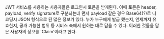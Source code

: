  JWT 서비스를 사용하는 사용자들은 로그인시 토큰을 받게된다. 
 이때 토큰은 header, payload, verify signature로 구분되는데 먼저 payload 같은 경우 Base64(?)로 디코딩시 JSON 형식으로 된 많은 정보가 있다. 
누가 누구에게 발급 했는지, 언제까지 유효한지, 공개 가능한 범위 등 서비스 측에서 원하는 대로 담을 수 있다.
이러한 것들을 담은 사용자의 정보를 'Claim'이라고 한다.

